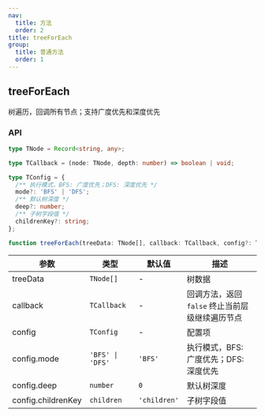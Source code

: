 ```yaml
---
nav:
  title: 方法
  order: 2
title: treeForEach
group:
  title: 普通方法
  order: 1
---
```


## treeForEach

树遍历，回调所有节点；支持广度优先和深度优先

### API

```ts
type TNode = Record<string, any>;

type TCallback = (node: TNode, depth: number) => boolean | void;

type TConfig = {
  /** 执行模式，BFS: 广度优先；DFS: 深度优先 */
  mode?: 'BFS' | 'DFS';
  /** 默认树深度 */
  deep?: number;
  /** 子树字段值 */
  childrenKey?: string;
};

function treeForEach(treeData: TNode[], callback: TCallback, config?: TConfig): void;
```

| 参数               | 类型             | 默认值       | 描述                                            |
| ------------------ | ---------------- | ------------ | ----------------------------------------------- |
| treeData           | `TNode[]`        | -            | 树数据                                          |
| callback           | `TCallback`      | -            | 回调方法，返回 `false` 终止当前层级继续遍历节点 |
| config             | `TConfig`        | -            | 配置项                                          |
| config.mode        | `'BFS' \| 'DFS'` | `'BFS'`      | 执行模式，BFS: 广度优先；DFS: 深度优先          |
| config.deep        | `number`         | `0`          | 默认树深度                                      |
| config.childrenKey | `children`       | `'children'` | 子树字段值                                      |
